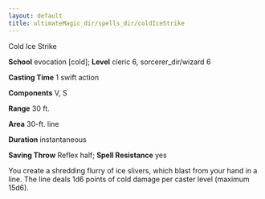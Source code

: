 ```yaml
---
layout: default
title: ultimateMagic_dir/spells_dir/coldIceStrike
---
```

Cold Ice Strike

**School** evocation [cold]; **Level** cleric 6, sorcerer_dir/wizard 6

**Casting Time** 1 swift action

**Components** V, S

**Range** 30 ft.

**Area** 30-ft. line

**Duration** instantaneous

**Saving Throw** Reflex half; **Spell Resistance** yes

You create a shredding flurry of ice slivers, which blast from your hand in a line. The line deals 1d6 points of cold damage per caster level (maximum 15d6).

